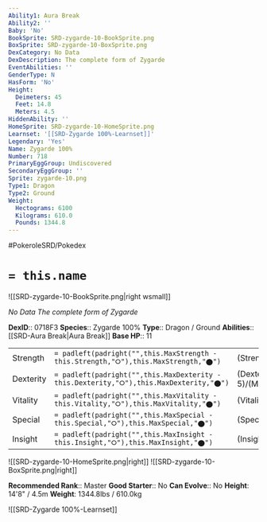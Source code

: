 ```yaml
---
Ability1: Aura Break
Ability2: ''
Baby: 'No'
BookSprite: SRD-zygarde-10-BookSprite.png
BoxSprite: SRD-zygarde-10-BoxSprite.png
DexCategory: No Data
DexDescription: The complete form of Zygarde
EventAbilities: ''
GenderType: N
HasForm: 'No'
Height:
  Deimeters: 45
  Feet: 14.8
  Meters: 4.5
HiddenAbility: ''
HomeSprite: SRD-zygarde-10-HomeSprite.png
Learnset: '[[SRD-Zygarde 100%-Learnset]]'
Legendary: 'Yes'
Name: Zygarde 100%
Number: 718
PrimaryEggGroup: Undiscovered
SecondaryEggGroup: ''
Sprite: zygarde-10.png
Type1: Dragon
Type2: Ground
Weight:
  Hectograms: 6100
  Kilograms: 610.0
  Pounds: 1344.8
---
```


#PokeroleSRD/Pokedex

# `= this.name`

![[SRD-zygarde-10-BookSprite.png|right wsmall]]

*No Data*
*The complete form of Zygarde*

**DexID**:: 0718F3
**Species**:: Zygarde 100%
**Type**:: Dragon / Ground
**Abilities**:: [[SRD-Aura Break|Aura Break]]
**Base HP**:: 11

|           |                                                                                        |                                          |
| --------- | -------------------------------------------------------------------------------------- | ---------------------------------------- |
| Strength  | `= padleft(padright("",this.MaxStrength - this.Strength,"⭘"),this.MaxStrength,"⬤")`    | (Strength::6)/(MaxStrength::6)   |
| Dexterity | `= padleft(padright("",this.MaxDexterity - this.Dexterity,"⭘"),this.MaxDexterity,"⬤")` | (Dexterity:: 5)/(MaxDexterity::5) |
| Vitality  | `= padleft(padright("",this.MaxVitality - this.Vitality,"⭘"),this.MaxVitality,"⬤")`    | (Vitality::7)/(MaxVitality::7)   |
| Special   | `= padleft(padright("",this.MaxSpecial - this.Special,"⭘"),this.MaxSpecial,"⬤")`       | (Special::5)/(MaxSpecial::5)     |
| Insight   | `= padleft(padright("",this.MaxInsight - this.Insight,"⭘"),this.MaxInsight,"⬤")`       | (Insight::6)/(MaxInsight::6)     |

![[SRD-zygarde-10-HomeSprite.png|right]]
![[SRD-zygarde-10-BoxSprite.png|right]]

**Recommended Rank**:: Master
**Good Starter**:: No
**Can Evolve**:: No
**Height**: 14'8" / 4.5m
**Weight**: 1344.8lbs / 610.0kg

![[SRD-Zygarde 100%-Learnset]]